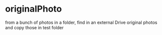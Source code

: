# originalPhoto
from a bunch of photos in a folder, find in an external Drive original photos and copy those in test folder
